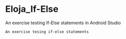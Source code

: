 # Eloja_If-Else

An exercise testing If-Else statements in Android Studio

```
An exercise tesing if-else statements
```
